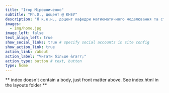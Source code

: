 ```yaml
---
title: "Ігор Мірошниченко"
subtitle: "Ph.D., доцент @ КНЕУ"
description: "Я к.е.н., доцент кафедри матиематичного моделювання та статистики в КНЕУ. Популяризую мову програмування R та використання його як у сфері освіти, так і у рішеннях бізнесу. Моя мета – донести складні речі зрозумілою мовою для кожного."
images:
  - img/home.jpg
image_left: false
text_align_left: true
show_social_links: true # specify social accounts in site config
show_action_link: true
action_link: /about
action_label: "Читати більше &rarr;"
action_type: button # text, button
type: home
---
```


** index doesn't contain a body, just front matter above.
See index.html in the layouts folder **
